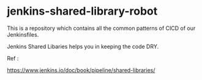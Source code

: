 # jenkins-shared-library-robot

This is a repository which contains all the common patterns of CICD of our Jenkinsfiles.

Jenkins Shared Libaries helps you in keeping the code DRY.

Ref :

https://www.jenkins.io/doc/book/pipeline/shared-libraries/